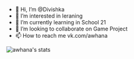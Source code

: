 - 👋 Hi, I’m @Divishka
- 👀 I’m interested in leraning
- 🌱 I’m currently learning in School 21
- 💞️ I’m looking to collaborate on Game Project
- 📫 How to reach me vk.com/awhana

![awhana's stats](https://badge42.herokuapp.com/api/stats/awhana)
